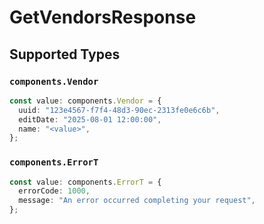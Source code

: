 # GetVendorsResponse


## Supported Types

### `components.Vendor`

```typescript
const value: components.Vendor = {
  uuid: "123e4567-f7f4-48d3-90ec-2313fe0e6c6b",
  editDate: "2025-08-01 12:00:00",
  name: "<value>",
};
```

### `components.ErrorT`

```typescript
const value: components.ErrorT = {
  errorCode: 1000,
  message: "An error occurred completing your request",
};
```

